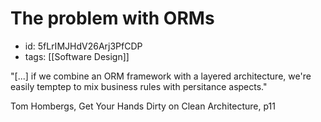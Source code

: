 # The problem with ORMs
* id: 5fLrIMJHdV26Arj3PfCDP
* tags: [[Software Design]]

"[...] if we combine an ORM framework with a layered architecture, we're easily temptep to mix business rules with persitance aspects."

Tom Hombergs, Get Your Hands Dirty on Clean Architecture, p11
